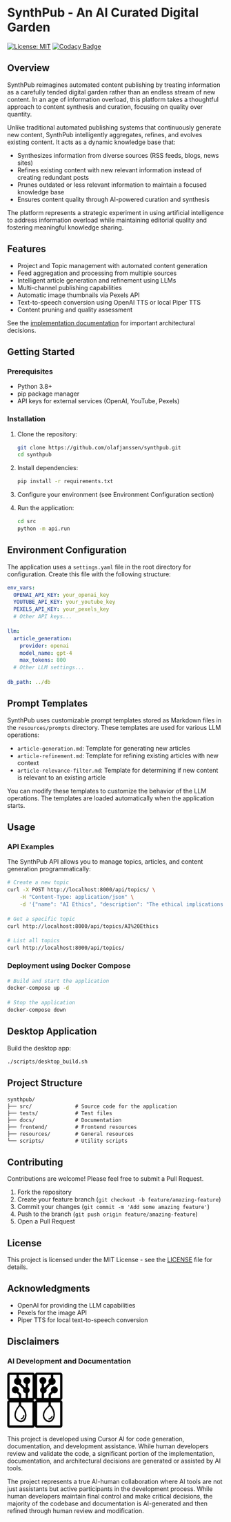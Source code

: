 # SynthPub - An AI Curated Digital Garden

[![License: MIT](https://img.shields.io/badge/License-MIT-blue.svg)](LICENSE)
[![Codacy Badge](https://api.codacy.com/project/badge/Grade/09786f5f3e3d4890a9afc8ebcd9a04cc)](https://app.codacy.com/gh/olafjanssen/synthpub?utm_source=github.com&utm_medium=referral&utm_content=olafjanssen/synthpub&utm_campaign=Badge_Grade)

## Overview

SynthPub reimagines automated content publishing by treating information as a carefully tended digital garden rather than an endless stream of new content. In an age of information overload, this platform takes a thoughtful approach to content synthesis and curation, focusing on quality over quantity.

Unlike traditional automated publishing systems that continuously generate new content, SynthPub intelligently aggregates, refines, and evolves existing content. It acts as a dynamic knowledge base that:

- Synthesizes information from diverse sources (RSS feeds, blogs, news sites)
- Refines existing content with new relevant information instead of creating redundant posts
- Prunes outdated or less relevant information to maintain a focused knowledge base
- Ensures content quality through AI-powered curation and synthesis

The platform represents a strategic experiment in using artificial intelligence to address information overload while maintaining editorial quality and fostering meaningful knowledge sharing.

## Features

- Project and Topic management with automated content generation
- Feed aggregation and processing from multiple sources
- Intelligent article generation and refinement using LLMs
- Multi-channel publishing capabilities
- Automatic image thumbnails via Pexels API
- Text-to-speech conversion using OpenAI TTS or local Piper TTS
- Content pruning and quality assessment

See the [implementation documentation](docs/IMPLEMENTATION.md) for important architectural decisions.

## Getting Started

### Prerequisites

- Python 3.8+
- pip package manager
- API keys for external services (OpenAI, YouTube, Pexels)

### Installation

1. Clone the repository:
   ```bash
   git clone https://github.com/olafjanssen/synthpub.git
   cd synthpub
   ```

2. Install dependencies:
   ```bash
   pip install -r requirements.txt
   ```

3. Configure your environment (see Environment Configuration section)

4. Run the application:
   ```bash
   cd src
   python -m api.run
   ```

## Environment Configuration

The application uses a `settings.yaml` file in the root directory for configuration. Create this file with the following structure:

```yaml
env_vars:
  OPENAI_API_KEY: your_openai_key
  YOUTUBE_API_KEY: your_youtube_key
  PEXELS_API_KEY: your_pexels_key
  # Other API keys...

llm:
  article_generation:
    provider: openai
    model_name: gpt-4
    max_tokens: 800
  # Other LLM settings...

db_path: ../db
```

## Prompt Templates

SynthPub uses customizable prompt templates stored as Markdown files in the `resources/prompts` directory. These templates are used for various LLM operations:

- `article-generation.md`: Template for generating new articles
- `article-refinement.md`: Template for refining existing articles with new context
- `article-relevance-filter.md`: Template for determining if new content is relevant to an existing article

You can modify these templates to customize the behavior of the LLM operations. The templates are loaded automatically when the application starts.

## Usage

### API Examples

The SynthPub API allows you to manage topics, articles, and content generation programmatically:

```bash
# Create a new topic
curl -X POST http://localhost:8000/api/topics/ \
    -H "Content-Type: application/json" \
    -d '{"name": "AI Ethics", "description": "The ethical implications of artificial intelligence in modern society"}'

# Get a specific topic
curl http://localhost:8000/api/topics/AI%20Ethics

# List all topics
curl http://localhost:8000/api/topics/
```



### Deployment using Docker Compose

```bash
# Build and start the application
docker-compose up -d

# Stop the application
docker-compose down
```

## Desktop Application

Build the desktop app:

```bash
./scripts/desktop_build.sh
```

## Project Structure

```
synthpub/
├── src/              # Source code for the application
├── tests/            # Test files
├── docs/             # Documentation
├── frontend/         # Frontend resources
├── resources/        # General resources
└── scripts/          # Utility scripts
```

## Contributing

Contributions are welcome! Please feel free to submit a Pull Request.

1. Fork the repository
2. Create your feature branch (`git checkout -b feature/amazing-feature`)
3. Commit your changes (`git commit -m 'Add some amazing feature'`)
4. Push to the branch (`git push origin feature/amazing-feature`)
5. Open a Pull Request

## License

This project is licensed under the MIT License - see the [LICENSE](LICENSE) file for details.

## Acknowledgments

- OpenAI for providing the LLM capabilities
- Pexels for the image API
- Piper TTS for local text-to-speech conversion

## Disclaimers

### AI Development and Documentation

![AI-Human Collaboration](resources/images/cyborg-black.svg)

This project is developed using Cursor AI for code generation, documentation, and development assistance. While human developers review and validate the code, a significant portion of the implementation, documentation, and architectural decisions are generated or assisted by AI tools. 

The project represents a true AI-human collaboration where AI tools are not just assistants but active participants in the development process. While human developers maintain final control and make critical decisions, the majority of the codebase and documentation is AI-generated and then refined through human review and modification.
